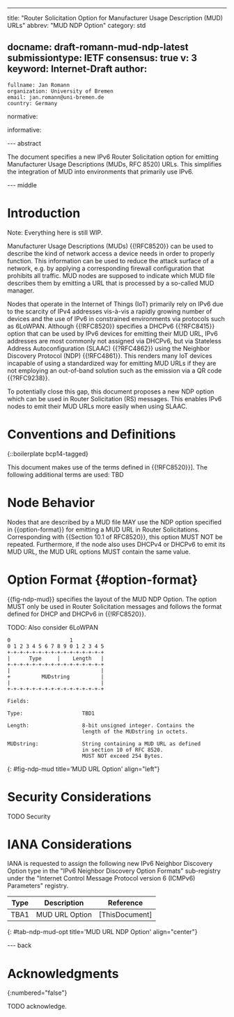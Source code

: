 ---
title: "Router Solicitation Option for Manufacturer Usage Description (MUD) URLs"
abbrev: "MUD NDP Option"
category: std

docname: draft-romann-mud-ndp-latest
submissiontype: IETF
consensus: true
v: 3
keyword: Internet-Draft
author:
 -
    fullname: Jan Romann
    organization: University of Bremen
    email: jan.romann@uni-bremen.de
    country: Germany

normative:

informative:


--- abstract

The document specifies a new IPv6 Router Solicitation option
for emitting Manufacturer Usage Descriptions (MUDs, RFC 8520) URLs.
This simplifies the integration of MUD into environments that primarily use
IPv6.

--- middle

# Introduction

Note: Everything here is still WIP.

Manufacturer Usage Descriptions (MUDs) {{!RFC8520}} can be used to describe
the kind of network access a device needs in order to properly function.
This information can be used to reduce the attack surface of a network, e.g.
by applying a corresponding firewall configuration that prohibits all traffic.
MUD nodes are supposed to indicate which MUD file describes them by emitting
a URL that is processed by a so-called MUD manager.

Nodes that operate in the Internet of Things (IoT) primarily rely on IPv6 due
to the scarcity of IPv4 addresses vis-à-vis a rapidly growing number of devices
and the use of IPv6 in constrained environments via protocols such as 6LoWPAN.
Although {{!RFC8520}} specifies a DHCPv6 {{?RFC8415}} option that can be used by
IPv6 devices for emitting their MUD URL, IPv6 addresses are most commonly not
assigned via DHCPv6, but via Stateless Address Autoconfiguration (SLAAC)
{{?RFC4862}} using the Neighbor Discovery Protocol (NDP) {{!RFC4861}}.
This renders many IoT devices incapable of using a standardized way for
emitting MUD URLs if they are not employing an out-of-band solution such as the
emission via a QR code {{?RFC9238}}.
<!-- TODO: Also mention LLDP and X.509 certificates -->

To potentially close this gap, this document proposes a new NDP option which
can be used in Router Solicitation (RS) messages.
This enables IPv6 nodes to emit their MUD URLs more easily when using SLAAC.

# Conventions and Definitions

{::boilerplate bcp14-tagged}

This document makes use of the terms defined in {{!RFC8520}}]. The
   following additional terms are used: TBD

# Node Behavior

Nodes that are described by a MUD file MAY use the NDP option specified in
{{option-format}} for emitting a MUD URL in Router Solicitations.
Corresponding with {{Section 10.1 of RFC8520}}, this option MUST NOT be
repeated.
Furthermore, if the node also uses DHCPv4 or DHCPv6 to emit its MUD URL,
the MUD URL options MUST contain the same value.

# Option Format {#option-format}

{{fig-ndp-mud}} specifies the layout of the MUD NDP Option.
The option MUST only be used in Router Solicitation messages and follows the
format defined for DHCP and DHCPv6 in {{!RFC8520}}.

TODO: Also consider 6LoWPAN

~~~~
0                   1
0 1 2 3 4 5 6 7 8 9 0 1 2 3 4 5
+-+-+-+-+-+-+-+-+-+-+-+-+-+-+-+
|      Type     |    Length   |
+-+-+-+-+-+-+-+-+-+-+-+-+-+-+-+
|                             |
+          MUDstring          |
|                             |
+-+-+-+-+-+-+-+-+-+-+-+-+-+-+-+

Fields:

Type:                   TBD1

Length:                 8-bit unsigned integer. Contains the
                        length of the MUDstring in octets.

MUDstring:              String containing a MUD URL as defined
                        in section 10 of RFC 8520.
                        MUST NOT exceed 254 Bytes.
~~~~
{: #fig-ndp-mud title='MUD URL Option' align="left"}


# Security Considerations

TODO Security


# IANA Considerations

IANA is requested to assign the following new IPv6 Neighbor Discovery Option
type in the "IPv6 Neighbor Discovery Option Formats" sub-registry under the
"Internet Control Message Protocol version 6 (ICMPv6) Parameters" registry.

| Type |   Description  |    Reference   |
|:----:|:--------------:|:--------------:|
| TBA1 | MUD URL Option | [ThisDocument] |
{: #tab-ndp-mud-opt title='MUD URL NDP Option' align="center"}

--- back

# Acknowledgments
{:numbered="false"}

TODO acknowledge.
